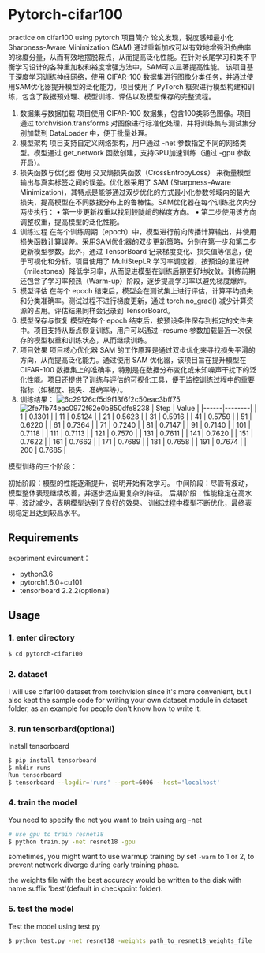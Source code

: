 # Pytorch-cifar100

practice on cifar100 using pytorch
项目简介
论文<Escaping Saddle Points for Effective Generalizationon Class-Imbalanced Data >发现，锐度感知最小化Sharpness-Aware Minimization (SAM) 通过重新加权可以有效地增强沿负曲率的梯度分量，从而有效地摆脱鞍点，从而提高泛化性能。在针对长尾学习和类不平衡学习设计的各种重加权和裕度增强方法中，SAM可以显著提高性能。
该项目基于深度学习训练神经网络，使用 CIFAR-100 数据集进行图像分类任务，并通过使用SAM优化器提升模型的泛化能力。项目使用了 PyTorch 框架进行模型构建和训练，包含了数据预处理、模型训练、评估以及模型保存的完整流程。
1. 数据集与数据加载
项目使用 CIFAR-100 数据集，包含100类彩色图像。项目通过 torchvision.transforms 对图像进行标准化处理，并将训练集与测试集分别加载到 DataLoader 中，便于批量处理。
2. 模型架构
项目支持自定义网络架构，用户通过 -net 参数指定不同的网络类型。模型通过 get_network 函数创建，支持GPU加速训练（通过 -gpu 参数开启）。
3. 损失函数与优化器
使用 交叉熵损失函数（CrossEntropyLoss） 来衡量模型输出与真实标签之间的误差。优化器采用了 SAM (Sharpness-Aware Minimization)，其特点是能够通过双步优化的方式最小化参数邻域内的最大损失，提高模型在不同数据分布上的鲁棒性。SAM优化器在每个训练批次内分两步执行：
•	第一步更新权重以找到较陡峭的梯度方向。
•	第二步使用该方向调整权重，提高模型的泛化性能。
4. 训练过程
在每个训练周期（epoch）中，模型进行前向传播计算输出，并使用损失函数计算误差。采用SAM优化器的双步更新策略，分别在第一步和第二步更新模型参数。此外，通过 TensorBoard 记录梯度变化、损失值等信息，便于可视化和分析。项目使用了 MultiStepLR 学习率调度器，按预设的里程碑（milestones）降低学习率，从而促进模型在训练后期更好地收敛。训练前期还包含了学习率预热（Warm-up）阶段，逐步提高学习率以避免梯度爆炸。
5. 模型评估
在每个 epoch 结束后，模型会在测试集上进行评估，计算平均损失和分类准确率。测试过程不进行梯度更新，通过 torch.no_grad() 减少计算资源的占用。评估结果同样会记录到 TensorBoard。
6. 模型保存与恢复
模型在每个 epoch 结束后，按预设条件保存到指定的文件夹中。项目支持从断点恢复训练，用户可以通过 -resume 参数加载最近一次保存的模型权重和训练状态，从而继续训练。
7. 项目效果
项目核心优化器 SAM 的工作原理是通过双步优化来寻找损失平滑的方向，从而提高泛化能力。通过使用 SAM 优化器，该项目旨在提升模型在 CIFAR-100 数据集上的准确率，特别是在数据分布变化或未知噪声干扰下的泛化性能。项目还提供了训练与评估的可视化工具，便于监控训练过程中的重要指标（如梯度、损失、准确率等）。
8. 训练结果：
   ![6c29126cf5d9f13f6f2c50eac3bff75](https://github.com/user-attachments/assets/eb8cb501-ab25-4b53-92bb-ab1200881ade)
   ![2fe7fb74eac0972f62e0b850dfe8238](https://github.com/user-attachments/assets/67c051d9-19cb-474d-8652-a73b8cff9977)
| Step | Value  |
|------|--------|
| 1    | 0.1301 |
| 11   | 0.5124 |
| 21   | 0.5623 |
| 31   | 0.5916 |
| 41   | 0.5759 |
| 51   | 0.6220 |
| 61   | 0.7364 |
| 71   | 0.7240 |
| 81   | 0.7147 |
| 91   | 0.7140 |
| 101  | 0.7118 |
| 111  | 0.7113 |
| 121  | 0.7570 |
| 131  | 0.7611 |
| 141  | 0.7620 |
| 151  | 0.7622 |
| 161  | 0.7662 |
| 171  | 0.7689 |
| 181  | 0.7658 |
| 191  | 0.7674 |
| 200  | 0.7685 |

模型训练的三个阶段：

初始阶段：模型的性能逐渐提升，说明开始有效学习。
中间阶段：尽管有波动，模型整体表现继续改善，并逐步适应更复杂的特征。
后期阶段：性能稳定在高水平，波动减少，表明模型达到了良好的效果。
训练过程中模型不断优化，最终表现稳定且达到较高水平。


## Requirements
 experiment eviroument：
- python3.6
- pytorch1.6.0+cu101
- tensorboard 2.2.2(optional)


## Usage

### 1. enter directory
```bash
$ cd pytorch-cifar100
```

### 2. dataset
I will use cifar100 dataset from torchvision since it's more convenient, but I also
kept the sample code for writing your own dataset module in dataset folder, as an
example for people don't know how to write it.

### 3. run tensorbard(optional)
Install tensorboard
```bash
$ pip install tensorboard
$ mkdir runs
Run tensorboard
$ tensorboard --logdir='runs' --port=6006 --host='localhost'
```

### 4. train the model
You need to specify the net you want to train using arg -net

```bash
# use gpu to train resnet18
$ python train.py -net resnet18 -gpu
```

sometimes, you might want to use warmup training by set ```-warm``` to 1 or 2, to prevent network
diverge during early training phase.

 the weights file with the best accuracy would be written to the disk with name suffix 'best'(default in checkpoint folder).


### 5. test the model
Test the model using test.py
```bash
$ python test.py -net resnet18 -weights path_to_resnet18_weights_file
```

